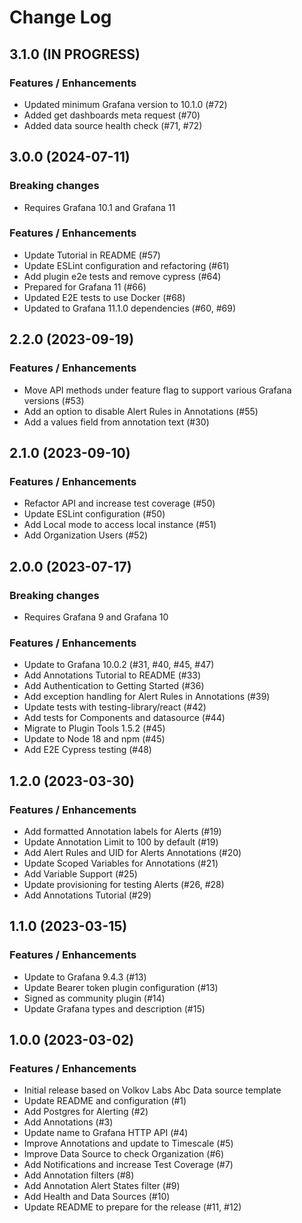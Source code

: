 # Change Log

## 3.1.0 (IN PROGRESS)

### Features / Enhancements

- Updated minimum Grafana version to 10.1.0 (#72)
- Added get dashboards meta request (#70)
- Added data source health check (#71, #72)

## 3.0.0 (2024-07-11)

### Breaking changes

- Requires Grafana 10.1 and Grafana 11

### Features / Enhancements

- Update Tutorial in README (#57)
- Update ESLint configuration and refactoring (#61)
- Add plugin e2e tests and remove cypress (#64)
- Prepared for Grafana 11 (#66)
- Updated E2E tests to use Docker (#68)
- Updated to Grafana 11.1.0 dependencies (#60, #69)

## 2.2.0 (2023-09-19)

### Features / Enhancements

- Move API methods under feature flag to support various Grafana versions (#53)
- Add an option to disable Alert Rules in Annotations (#55)
- Add a values field from annotation text (#30)

## 2.1.0 (2023-09-10)

### Features / Enhancements

- Refactor API and increase test coverage (#50)
- Update ESLint configuration (#50)
- Add Local mode to access local instance (#51)
- Add Organization Users (#52)

## 2.0.0 (2023-07-17)

### Breaking changes

- Requires Grafana 9 and Grafana 10

### Features / Enhancements

- Update to Grafana 10.0.2 (#31, #40, #45, #47)
- Add Annotations Tutorial to README (#33)
- Add Authentication to Getting Started (#36)
- Add exception handling for Alert Rules in Annotations (#39)
- Update tests with testing-library/react (#42)
- Add tests for Components and datasource (#44)
- Migrate to Plugin Tools 1.5.2 (#45)
- Update to Node 18 and npm (#45)
- Add E2E Cypress testing (#48)

## 1.2.0 (2023-03-30)

### Features / Enhancements

- Add formatted Annotation labels for Alerts (#19)
- Update Annotation Limit to 100 by default (#19)
- Add Alert Rules and UID for Alerts Annotations (#20)
- Update Scoped Variables for Annotations (#21)
- Add Variable Support (#25)
- Update provisioning for testing Alerts (#26, #28)
- Add Annotations Tutorial (#29)

## 1.1.0 (2023-03-15)

### Features / Enhancements

- Update to Grafana 9.4.3 (#13)
- Update Bearer token plugin configuration (#13)
- Signed as community plugin (#14)
- Update Grafana types and description (#15)

## 1.0.0 (2023-03-02)

### Features / Enhancements

- Initial release based on Volkov Labs Abc Data source template
- Update README and configuration (#1)
- Add Postgres for Alerting (#2)
- Add Annotations (#3)
- Update name to Grafana HTTP API (#4)
- Improve Annotations and update to Timescale (#5)
- Improve Data Source to check Organization (#6)
- Add Notifications and increase Test Coverage (#7)
- Add Annotation filters (#8)
- Add Annotation Alert States filter (#9)
- Add Health and Data Sources (#10)
- Update README to prepare for the release (#11, #12)
